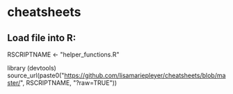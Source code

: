 # cheatsheets

## Load file into R:

RSCRIPTNAME <- "helper_functions.R"

library (devtools)  
source_url(paste0("https://github.com/lisamariepleyer/cheatsheets/blob/master/", RSCRIPTNAME, "?raw=TRUE"))

